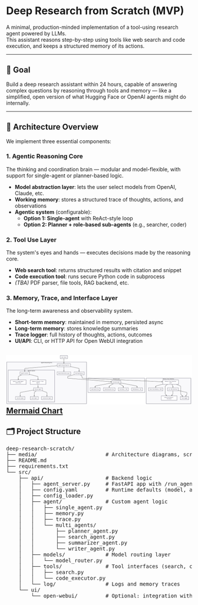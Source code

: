 # Deep Research from Scratch (MVP)

A minimal, production-minded implementation of a tool-using research agent powered by LLMs.  
This assistant reasons step-by-step using tools like web search and code execution, and keeps a structured memory of its actions.

---

## 🎯 Goal

Build a deep research assistant within 24 hours, capable of answering complex questions by reasoning through tools and memory — like a simplified, open version of what Hugging Face or OpenAI agents might do internally.

---

## 🧱 Architecture Overview

We implement three essential components:

### 1. Agentic Reasoning Core

The thinking and coordination brain — modular and model-flexible, with support for single-agent or planner-based logic.

- **Model abstraction layer**: lets the user select models from OpenAI, Claude, etc.
- **Working memory**: stores a structured trace of thoughts, actions, and observations
- **Agentic system** (configurable):
  - **Option 1: Single-agent** with ReAct-style loop
  - **Option 2: Planner + role-based sub-agents** (e.g., searcher, coder)

### 2. Tool Use Layer

The system's eyes and hands — executes decisions made by the reasoning core.

- **Web search tool**: returns structured results with citation and snippet
- **Code execution tool**: runs secure Python code in subprocess
- *(TBA)* PDF parser, file tools, RAG backend, etc.

### 3. Memory, Trace, and Interface Layer

The long-term awareness and observability system.

- **Short-term memory**: maintained in memory, persisted async
- **Long-term memory**: stores knowledge summaries
- **Trace logger**: full history of thoughts, actions, outcomes
- **UI/API**: CLI, or HTTP API for Open WebUI integration

![diagram](media/component%20diagram.png)
[Mermaid Chart](https://www.mermaidchart.com/app/projects/0fab3230-accd-4ede-a88b-eed56db27918/diagrams/57f98020-6f98-40a6-a721-0f3d19c5dc70/version/v0.1/edit)
---

## 🗂️ Project Structure

<pre lang="markdown">
deep-research-scratch/
├── media/                      # Architecture diagrams, screenshots
├── README.md
├── requirements.txt
└── src/
    ├── api/                    # Backend logic
    │   ├── agent_server.py     # FastAPI app with /run_agent
    │   ├── config.yaml         # Runtime defaults (model, agent type, etc.)
    │   ├── config_loader.py
    │   ├── agent/              # Custom agent logic
    │   │   ├── single_agent.py
    │   │   ├── memory.py
    │   │   ├── trace.py
    │   │   └── multi_agents/
    │   │       ├── planner_agent.py
    │   │       ├── search_agent.py
    │   │       ├── summarizer_agent.py
    │   │       └── writer_agent.py
    │   ├── models/             # Model routing layer
    │   │   └── model_router.py
    │   ├── tools/              # Tool interfaces (search, code, etc.)
    │   │   ├── search.py
    │   │   └── code_executor.py
    │   └── log/                # Logs and memory traces
    └── ui/
        └── open-webui/         # Optional: integration with Open WebUI
</pre>
